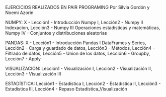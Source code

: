 EJERCICIOS REALIZADOS EN PAIR PROGRAMING Por Silvia Gordón y Noemi Azorin

NUMPY: X - Lección1 - Introducción Numpy I, Lección2 - Numpy II Indexacion, Lección3 - Numpy III Operaciones estadísticas y matemáticas, Numpy IV - Conjuntos y distribuciones aleatorias

PANDAS: X - Lección1 - Introducción Pandas I DataFrames y Series, Lección2 - Carga y guardado de datos, Lección3 - Métodos, Lección4 - Filtrado de datos, Lección5 - Union de los datos, Lección6 - Groupby, Lección7 - Apply

VISUALIZACIÓN: Lección1 - Visualización I, Lección2 - Visualización II, Lección3 - Visualización III

ESTADÍSTICA: Lección1 - Estadística I, Lección2 - Estadística II, Lección3 - Estadística III, Lección4 - Repaso Estadística_Visualización
